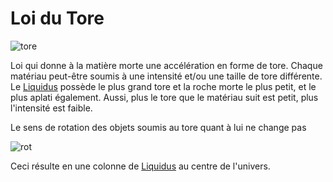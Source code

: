 Loi du Tore
===========

![tore](../ressources/water.png)

Loi qui donne à la matière morte une accélération en forme de tore. Chaque matériau peut-être soumis à une intensité et/ou une taille de tore différente. Le [Liquidus](liquidus.md) possède le plus grand tore et la roche morte le plus petit, et le plus aplati également. Aussi, plus le tore que le matériau suit est petit, plus l'intensité est faible.

Le sens de rotation des objets soumis au tore quant à lui ne change pas

![rot](../ressources/water_rot.png)

Ceci résulte en une colonne de [Liquidus](liquidus.md) au centre de l'univers.